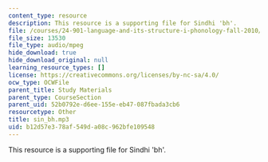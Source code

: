 ```yaml
---
content_type: resource
description: This resource is a supporting file for Sindhi 'bh'.
file: /courses/24-901-language-and-its-structure-i-phonology-fall-2010/b12d57e378af549da08c962bfe109548_sin_bh.mp3
file_size: 13530
file_type: audio/mpeg
hide_download: true
hide_download_original: null
learning_resource_types: []
license: https://creativecommons.org/licenses/by-nc-sa/4.0/
ocw_type: OCWFile
parent_title: Study Materials
parent_type: CourseSection
parent_uid: 52b0792e-d6ee-155e-eb47-087fbada3cb6
resourcetype: Other
title: sin_bh.mp3
uid: b12d57e3-78af-549d-a08c-962bfe109548
---
```

This resource is a supporting file for Sindhi 'bh'.